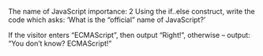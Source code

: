 The name of JavaScript
importance: 2
Using the if..else construct, write the code which asks: ‘What is the “official” name of JavaScript?’

If the visitor enters “ECMAScript”, then output “Right!”, otherwise – output: “You don’t know? ECMAScript!”

